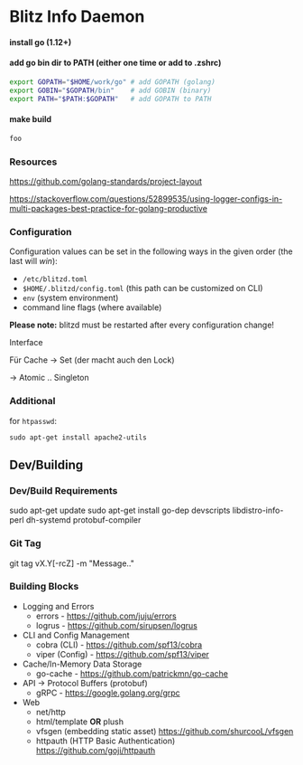 # Blitz Info Daemon


#### install go (1.12+)

#### add go bin dir to PATH (either one time or add to .zshrc)

```bash
export GOPATH="$HOME/work/go" # add GOPATH (golang)
export GOBIN="$GOPATH/bin"    # add GOBIN (binary)
export PATH="$PATH:$GOPATH"   # add GOPATH to PATH
```


#### make build

```bash
foo
```


### Resources

https://github.com/golang-standards/project-layout

https://stackoverflow.com/questions/52899535/using-logger-configs-in-multi-packages-best-practice-for-golang-productive




### Configuration

Configuration values can be set in the following ways in the given order (the last will *win*):

* `/etc/blitzd.toml`
* `$HOME/.blitzd/config.toml` (this path can be customized on CLI)
* `env` (system environment)
* command line flags (where available)

**Please note:** blitzd must be restarted after every configuration change!


Interface

Für Cache -> Set (der macht auch den Lock)

-> Atomic .. Singleton

### Additional

for `htpasswd`:

``` 
sudo apt-get install apache2-utils
```

## Dev/Building

### Dev/Build Requirements

sudo apt-get update
sudo apt-get install go-dep devscripts libdistro-info-perl dh-systemd protobuf-compiler


### Git Tag

git tag vX.Y[-rcZ] -m "Message.."


### Building Blocks

* Logging and Errors 
  * errors - https://github.com/juju/errors 
  * logrus - https://github.com/sirupsen/logrus
* CLI and Config Management
  * cobra (CLI) - https://github.com/spf13/cobra
  * viper (Config) - https://github.com/spf13/viper
* Cache/In-Memory Data Storage
  * go-cache - https://github.com/patrickmn/go-cache
* API -> Protocol Buffers (protobuf)
  * gRPC - https://google.golang.org/grpc
* Web
  * net/http
  * html/template **OR** plush  
  * vfsgen (embedding static asset) https://github.com/shurcooL/vfsgen
  * httpauth (HTTP Basic Authentication) https://github.com/goji/httpauth

